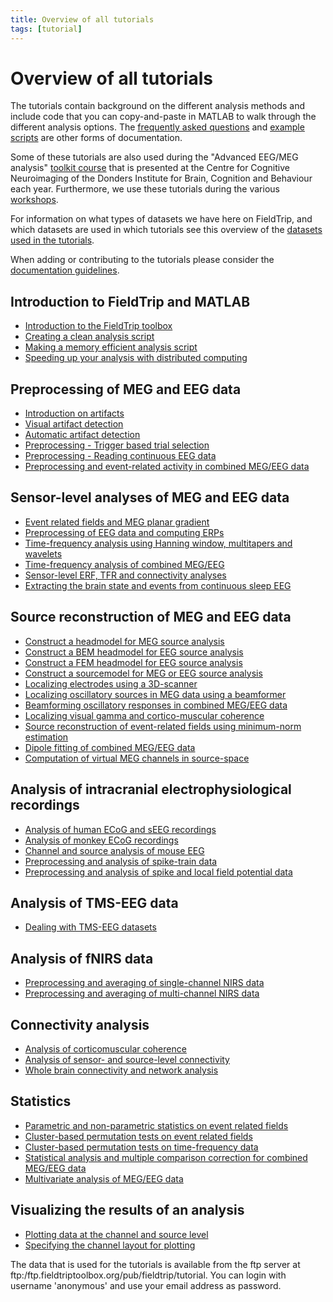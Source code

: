 ```yaml
---
title: Overview of all tutorials
tags: [tutorial]
---
```


# Overview of all tutorials

The tutorials contain background on the different analysis methods and include code that you can copy-and-paste in MATLAB to walk through the different analysis options. The [frequently asked questions](/faq) and [example scripts](/example) are other forms of documentation.

Some of these tutorials are also used during the "Advanced EEG/MEG analysis" [toolkit course](http://www.ru.nl/donders/agenda-news/courses/) that is presented at the Centre for Cognitive Neuroimaging of the Donders Institute for Brain, Cognition and Behaviour each year. Furthermore, we use these tutorials during the various [workshops](/workshop).

For information on what types of datasets we have here on FieldTrip, and which datasets are used in which tutorials see this overview of the [datasets used in the tutorials](/faq/what_types_of_datasets_and_their_respective_analyses_are_used_on_fieldtrip).

When adding or contributing to the tutorials please consider the [documentation guidelines](/development/guidelines/documentation).

## Introduction to FieldTrip and MATLAB

* [Introduction to the FieldTrip toolbox](/tutorial/introduction)
* [Creating a clean analysis script](/tutorial/scripting)
* [Making a memory efficient analysis script](/tutorial/memory)
* [Speeding up your analysis with distributed computing](/tutorial/distributedcomputing)

## Preprocessing of MEG and EEG data

* [Introduction on artifacts](/tutorial/artifacts)
* [Visual artifact detection](/tutorial/visual_artifact_rejection)
* [Automatic artifact detection](/tutorial/automatic_artifact_rejection)
* [Preprocessing - Trigger based trial selection](/tutorial/preprocessing)
* [Preprocessing - Reading continuous EEG data](/tutorial/continuous)
* [Preprocessing and event-related activity in combined MEG/EEG data](/tutorial/natmeg/preprocessing)

## Sensor-level analyses of MEG and EEG data

* [Event related fields and MEG planar gradient](/tutorial/eventrelatedaveraging)
* [Preprocessing of EEG data and computing ERPs](/tutorial/preprocessing_erp)
* [Time-frequency analysis using Hanning window, multitapers and wavelets](/tutorial/timefrequencyanalysis)
* [Time-frequency analysis of combined MEG/EEG](/tutorial/natmeg/timefrequency)
* [Sensor-level ERF, TFR and connectivity analyses](/tutorial/sensor_analysis)
* [Extracting the brain state and events from continuous sleep EEG](/tutorial/sleep)

## Source reconstruction of MEG and EEG data

* [Construct a headmodel for MEG source analysis](/tutorial/headmodel_meg)
* [Construct a BEM headmodel for EEG source analysis](/tutorial/headmodel_eeg_bem)
* [Construct a FEM headmodel for EEG source analysis](/tutorial/headmodel_eeg_fem)
* [Construct a sourcemodel for MEG or EEG source analysis](/tutorial/sourcemodel)
* [Localizing electrodes using a 3D-scanner](/tutorial/electrode)
* [Localizing oscillatory sources in MEG data using a beamformer](/tutorial/beamformer)
* [Beamforming oscillatory responses in combined MEG/EEG data](/tutorial/natmeg/beamforming)
* [Localizing visual gamma and cortico-muscular coherence](/tutorial/beamformingextended)
* [Source reconstruction of event-related fields using minimum-norm estimation](/tutorial/minimumnormestimate)
* [Dipole fitting of combined MEG/EEG data](/tutorial/natmeg/dipolefitting)
* [Computation of virtual MEG channels in source-space](/tutorial/shared/virtual_sensors)

## Analysis of intracranial electrophysiological recordings

* [Analysis of human ECoG and sEEG recordings](/tutorial/human_ecog)
* [Analysis of monkey ECoG recordings](/tutorial/monkey_ecog)
* [Channel and source analysis of mouse EEG](/tutorial/mouse_eeg)
* [Preprocessing and analysis of spike-train data](/tutorial/spike)  
* [Preprocessing and analysis of spike and local field potential data](/tutorial/spikefield)

## Analysis of TMS-EEG data

* [Dealing with TMS-EEG datasets](/tutorial/tms-eeg)

## Analysis of fNIRS data

* [Preprocessing and averaging of single-channel NIRS data](/tutorial/nirs_singlechannel)
* [Preprocessing and averaging of multi-channel NIRS data](/tutorial/nirs_multichannel)

## Connectivity analysis

* [Analysis of corticomuscular coherence](/tutorial/coherence)
* [Analysis of sensor- and source-level connectivity](/tutorial/connectivity)
* [Whole brain connectivity and network analysis](/tutorial/networkanalysis)

## Statistics

* [Parametric and non-parametric statistics on event related fields](/tutorial/eventrelatedstatistics)
* [Cluster-based permutation tests on event related fields](/tutorial/cluster_permutation_timelock)
* [Cluster-based permutation tests on time-frequency data](/tutorial/cluster_permutation_freq)
* [Statistical analysis and multiple comparison correction for combined MEG/EEG data](/tutorial/natmeg/statistics)
* [Multivariate analysis of MEG/EEG data](/tutorial/multivariateanalysis)

## Visualizing the results of an analysis

* [Plotting data at the channel and source level](/tutorial/plotting)
* [Specifying the channel layout for plotting](/tutorial/layout)

The data that is used for the tutorials is available from the ftp server at ftp:/ftp.fieldtriptoolbox.org/pub/fieldtrip/tutorial. You can login with username 'anonymous' and use your email address as password.
